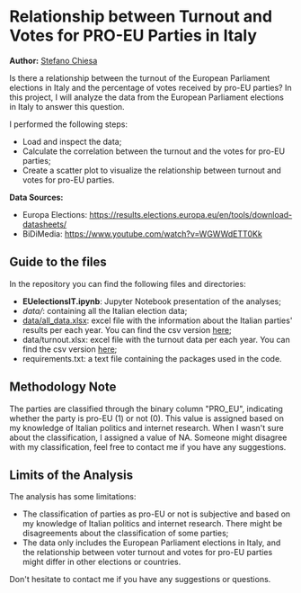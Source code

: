 # Relationship between Turnout and Votes for PRO-EU Parties in Italy
**Author:** [Stefano Chiesa](https://www.linkedin.com/in/stefano-chiesa-8a0502184/)


Is there a relationship between the turnout of the European Parliament elections in Italy and the percentage of votes received by pro-EU parties? In this project, I will analyze the data from the European Parliament elections in Italy to answer this question. 

I performed the following steps:
- Load and inspect the data;
- Calculate the correlation between the turnout and the votes for pro-EU parties;
- Create a scatter plot to visualize the relationship between turnout and votes for pro-EU parties.


**Data Sources:**
- Europa Elections: https://results.elections.europa.eu/en/tools/download-datasheets/
- BiDiMedia: https://www.youtube.com/watch?v=WGWWdETT0Kk


## Guide to the files
In the repository you can find the following files and directories:
- **EUelectionsIT.ipynb**: Jupyter Notebook presentation of the analyses; 
- *data/*: containing all the Italian election data;
- <ins>data/all_data.xlsx</ins>: excel file with the information about the Italian parties' results per each year.
  You can find the csv version [here](https://www.kaggle.com/datasets/ilchurch/european-parliament-elections-1979-2019-italy);
- data/turnout.xlsx: excel file with the turnout data per each year. You can find the csv version [here](https://www.kaggle.com/datasets/ilchurch/european-parliament-elections-turnout-italy);
- requirements.txt: a text file containing the packages used in the code.

## Methodology Note
The parties are classified through the binary column "PRO_EU", indicating whether the party is pro-EU (1) or not (0). 
This value is assigned based on my knowledge of Italian politics and internet research. When I wasn't sure about the classification, I assigned a value of NA.
Someone might disagree with my classification, feel free to contact me if you have any suggestions.


## Limits of the Analysis
The analysis has some limitations:
- The classification of parties as pro-EU or not is subjective and based on my knowledge of Italian politics and internet research. There might be disagreements about the classification of some parties;
- The data only includes the European Parliament elections in Italy, and the relationship between voter turnout and votes for pro-EU parties might differ in other elections or countries.

Don't hesitate to contact me if you have any suggestions or questions.


